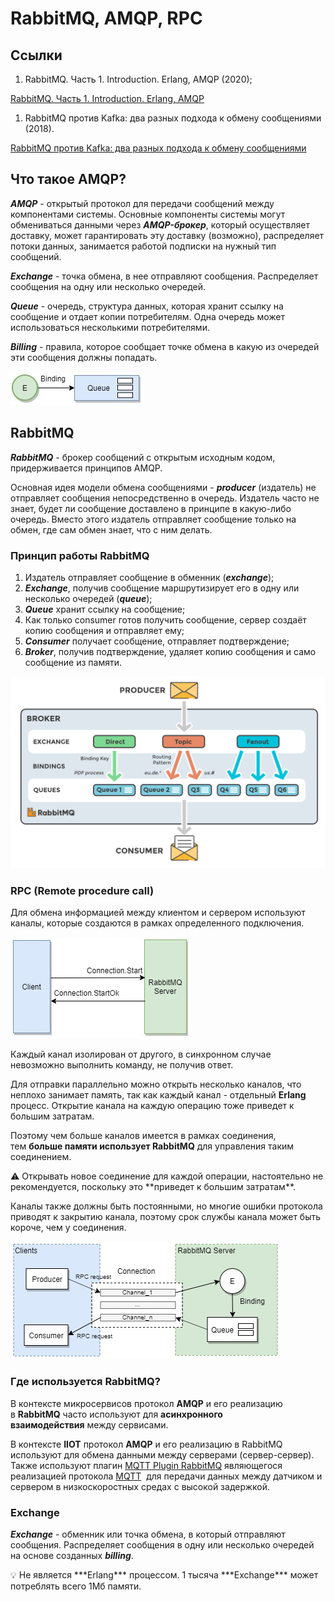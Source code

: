 # RabbitMQ, AMQP, RPC

## Ссылки

1. RabbitMQ. Часть 1. Introduction. Erlang, AMQP (2020);

[RabbitMQ. Часть 1. Introduction. Erlang, AMQP](https://habr.com/ru/post/488654/)

1. RabbitMQ против Kafka: два разных подхода к обмену сообщениями (2018).

[RabbitMQ против Kafka: два разных подхода к обмену сообщениями](https://habr.com/ru/company/itsumma/blog/416629/)

## Что такое AMQP?

***AMQP*** - открытый протокол для передачи сообщений между компонентами системы. Основные компоненты системы могут обмениваться данными через ***AMQP-брокер***, который осуществляет доставку, может гарантировать эту доставку (возможно), распределяет потоки данных, занимается работой подписки на нужный тип сообщений.

***Exchange*** - точка обмена, в нее отправляют сообщения. Распределяет сообщения на одну или несколько очередей.

***Queue*** - очередь, структура данных, которая хранит ссылку на сообщение и отдает копии потребителям. Одна очередь может использоваться несколькими потребителями.

***Billing*** - правила, которое сообщает точке обмена в какую из очередей эти сообщения должны попадать.

![6f47e92a8d4ebca0e828abd0970596e9.jpg](RabbitMQ,%20AMQP,%20RPC%206cfb8a8d805f43ebaafa9e9cbf3eead6/6f47e92a8d4ebca0e828abd0970596e9.jpg)

## RabbitMQ

***RabbitMQ*** - брокер сообщений с открытым исходным кодом, придерживается принципов AMQP.

Основная идея модели обмена сообщениями - ***producer*** (издатель) не отправляет сообщения непосредственно в очередь. Издатель часто не знает, будет ли сообщение доставлено в принципе в какую-либо очередь. Вместо этого издатель отправляет сообщение только на обмен, где сам обмен знает, что с ним делать.

### Принцип работы RabbitMQ

1. Издатель отправляет сообщение в обменник (***exchange***);
2. ***Exchange***, получив сообщение маршрутизирует его в одну или несколько очередей
(***queue***);
3. ***Queue*** хранит ссылку на сообщение;
4. Как только consumer готов получить сообщение, сервер создаёт копию сообщения
и отправляет ему;
5. ***Consumer*** получает сообщение, отправляет подтверждение;
6. ***Broker***, получив подтверждение, удаляет копию сообщения и само сообщение из
памяти.

![1e8006fbb2212da5d284f246fa0f64bc.png](RabbitMQ,%20AMQP,%20RPC%206cfb8a8d805f43ebaafa9e9cbf3eead6/1e8006fbb2212da5d284f246fa0f64bc.png)

### RPC (Remote procedure call)

Для обмена информацией между клиентом и сервером используют каналы, которые создаются в рамках определенного подключения.

![e8lrjjvfhlx_bnd4lusfntmukmo.jpeg](RabbitMQ,%20AMQP,%20RPC%206cfb8a8d805f43ebaafa9e9cbf3eead6/e8lrjjvfhlx_bnd4lusfntmukmo.jpeg)

Каждый канал изолирован от другого, в синхронном случае невозможно выполнить команду, не получив ответ.

Для отправки параллельно можно открыть несколько каналов, что неплохо занимает память, так как каждый канал - отдельный **Erlang** процесс. Открытие канала на каждую операцию тоже приведет к большим затратам.

Поэтому чем больше каналов имеется в рамках соединения, тем **больше памяти использует RabbitMQ** для управления таким соединением.

<aside>
⚠️ Открывать новое соединение для каждой операции, настоятельно не рекомендуется, поскольку это **приведет к большим затратам**.

</aside>

Каналы также должны быть постоянными, но многие ошибки протокола приводят к закрытию канала, поэтому срок службы канала может быть короче, чем у соединения.

![iqneq-_gmg-yq8bkk2-3_-mkvky.jpeg](RabbitMQ,%20AMQP,%20RPC%206cfb8a8d805f43ebaafa9e9cbf3eead6/iqneq-_gmg-yq8bkk2-3_-mkvky.jpeg)

### Где используется RabbitMQ?

В контексте микросервисов протокол **AMQP** и его реализацию в **RabbitMQ** часто используют для **асинхронного взаимодействия** между сервисами.

В контексте **IIOT** протокол **AMQP** и его реализацию в RabbitMQ используют для обмена данными между серверами (сервер-сервер). Также используют плагин [MQTT Plugin RabbitMQ](https://www.rabbitmq.com/mqtt.html) являющегося реализацией протокола [MQTT](https://ru.wikipedia.org/wiki/MQTT)  для передачи данных между датчиком и сервером в низкоскоростных средах с высокой задержкой.

### Exchange

***Exchange*** - обменник или точка обмена, в который отправляют сообщения. Распределяет сообщения в одну или несколько очередей на основе созданных ***billing***.

<aside>
💡 Не является ***Erlang*** процессом. 1 тысяча ***Exchange*** может потреблять всего 1Мб памяти.

</aside>